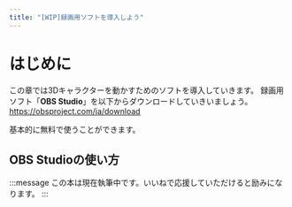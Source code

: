 ```yaml
---
title: "[WIP]録画用ソフトを導入しよう"
---
```

# はじめに
この章では3Dキャラクターを動かすためのソフトを導入していきます。
録画用ソフト「**OBS Studio**」を以下からダウンロードしていきいましょう。
https://obsproject.com/ja/download

基本的に無料で使うことができます。

## OBS Studioの使い方
:::message
この本は現在執筆中です。いいねで応援していただけると励みになります。
:::